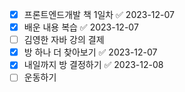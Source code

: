 - [x] 프론트엔드개발 책 1일차 ✅ 2023-12-07
- [x] 배운 내용 복습 ✅ 2023-12-07
- [ ] 김영한 자바 강의 결제
- [x] 방 하나 더 찾아보기 ✅ 2023-12-07
- [x] 내일까지 방 결정하기 ✅ 2023-12-08
- [ ] 운동하기